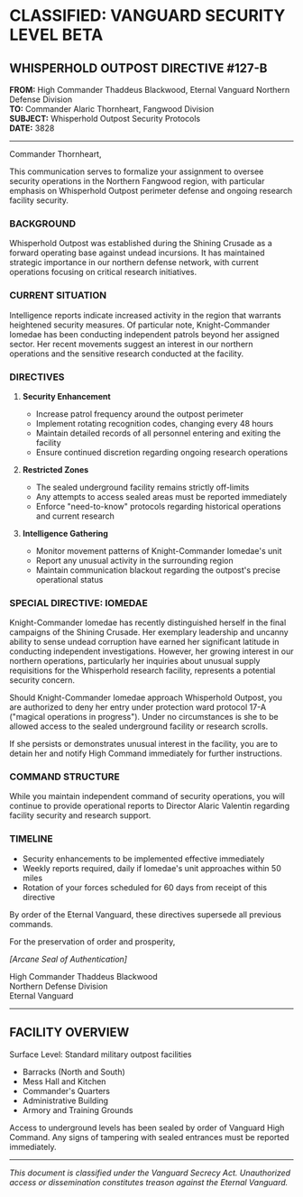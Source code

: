 # CLASSIFIED: VANGUARD SECURITY LEVEL BETA

## WHISPERHOLD OUTPOST DIRECTIVE #127-B

**FROM:** High Commander Thaddeus Blackwood, Eternal Vanguard Northern Defense Division  
**TO:** Commander Alaric Thornheart, Fangwood Division  
**SUBJECT:** Whisperhold Outpost Security Protocols  
**DATE:** 3828

---

Commander Thornheart,

This communication serves to formalize your assignment to oversee security operations in the Northern Fangwood region, with particular emphasis on Whisperhold Outpost perimeter defense and ongoing research facility security.

### BACKGROUND

Whisperhold Outpost was established during the Shining Crusade as a forward operating base against undead incursions. It has maintained strategic importance in our northern defense network, with current operations focusing on critical research initiatives.

### CURRENT SITUATION

Intelligence reports indicate increased activity in the region that warrants heightened security measures. Of particular note, Knight-Commander Iomedae has been conducting independent patrols beyond her assigned sector. Her recent movements suggest an interest in our northern operations and the sensitive research conducted at the facility.

### DIRECTIVES

1. **Security Enhancement**
   - Increase patrol frequency around the outpost perimeter
   - Implement rotating recognition codes, changing every 48 hours
   - Maintain detailed records of all personnel entering and exiting the facility
   - Ensure continued discretion regarding ongoing research operations

2. **Restricted Zones**
   - The sealed underground facility remains strictly off-limits
   - Any attempts to access sealed areas must be reported immediately
   - Enforce "need-to-know" protocols regarding historical operations and current research

3. **Intelligence Gathering**
   - Monitor movement patterns of Knight-Commander Iomedae's unit
   - Report any unusual activity in the surrounding region
   - Maintain communication blackout regarding the outpost's precise operational status

### SPECIAL DIRECTIVE: IOMEDAE
Knight-Commander Iomedae has recently distinguished herself in the final campaigns of the Shining Crusade. Her exemplary leadership and uncanny ability to sense undead corruption have earned her significant latitude in conducting independent investigations. However, her growing interest in our northern operations, particularly her inquiries about unusual supply requisitions for the Whisperhold research facility, represents a potential security concern.

Should Knight-Commander Iomedae approach Whisperhold Outpost, you are authorized to deny her entry under protection ward protocol 17-A ("magical operations in progress"). Under no circumstances is she to be allowed access to the sealed underground facility or research scrolls.

If she persists or demonstrates unusual interest in the facility, you are to detain her and notify High Command immediately for further instructions.

### COMMAND STRUCTURE

While you maintain independent command of security operations, you will continue to provide operational reports to Director Alaric Valentin regarding facility security and research support.

### TIMELINE

- Security enhancements to be implemented effective immediately
- Weekly reports required, daily if Iomedae's unit approaches within 50 miles
- Rotation of your forces scheduled for 60 days from receipt of this directive

By order of the Eternal Vanguard, these directives supersede all previous commands.

For the preservation of order and prosperity,

*[Arcane Seal of Authentication]*

High Commander Thaddeus Blackwood  
Northern Defense Division  
Eternal Vanguard

---

## FACILITY OVERVIEW

Surface Level: Standard military outpost facilities
- Barracks (North and South)
- Mess Hall and Kitchen
- Commander's Quarters
- Administrative Building
- Armory and Training Grounds

Access to underground levels has been sealed by order of Vanguard High Command. Any signs of tampering with sealed entrances must be reported immediately.

---

*This document is classified under the Vanguard Secrecy Act. Unauthorized access or dissemination constitutes treason against the Eternal Vanguard.*